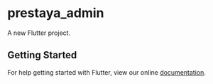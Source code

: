 # prestaya_admin

A new Flutter project.

## Getting Started

For help getting started with Flutter, view our online
[documentation](https://flutter.io/).
